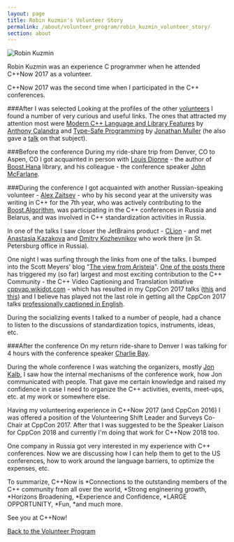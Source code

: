 ```yaml
---
layout: page
title: Robin Kuzmin's Volunteer Story
permalink: /about/volunteer_program/robin_kuzmin_volunteer_story/
section: about
---
```


<div class="asideImageRight">
    <div class="figureTable">
        <img src="/assets/img/volunteers/robin_kuzmin_.jpeg" alt="Robin Kuzmin">
        <p>Robin Kuzmin was an experience C programmer when he attended C++Now 2017 as a volunteer.</p>
    </div>
</div>

C++Now 2017 was the second time when I participated in the C++ conferences.

###After I was selected
Looking at the profiles of the other [volunteers](https://cppnow2017.sched.com/directory/volunteers) I found a number of very curious and useful links. The ones that attracted my attention most were [Modern C++ Language and Library Features](https://github.com/AnthonyCalandra/modern-cpp-features) by [Anthony Calandra](https://cppnow2017.sched.com/volunteer/anthony278) and [Type-Safe Programming](https://foonathan.net/blog/2016/10/11/type-safe.html) by [Jonathan Muller](https://cppnow2017.sched.com/volunteer/boostcon.2017.jonathan.mueller_foonathan.net) (he also gave a [talk](https://www.youtube.com/watch?v=iihlo9A2Ezw) on that subject).

###Before the conference
During my ride-share trip from Denver, CO to Aspen, CO I got acquainted in person with [Louis Dionne](https://cppnow2017.sched.com/speaker/louis_dionne) - the author of [Boost.Hana](http://www.boost.org/doc/libs/1_66_0/libs/hana/doc/html/index.html) library, and his colleague - the conference speaker [John McFarlane](https://cppnow2017.sched.com/speaker/cppcon.2016.john_mcfarlane.name).

###During the conference
I got acquainted with another Russian-speaking volunteer - [Alex Zaitsev](https://cppnow2017.sched.com/volunteer/zamazan4ik) - who by his second year at the university was writing in C++ for the 7th year, who was actively contributing to the [Boost.Algorithm](http://www.boost.org/doc/libs/1_66_0/libs/algorithm/doc/html/index.html), was participating in the C++ conferences in Russia and Belarus, and was involved in C++ standardization activities in Russia.

In one of the talks I saw closer the JetBrains product - [CLion](https://www.jetbrains.com/clion/) - and met [Anastasia Kazakova](https://cppnow2017.sched.com/speaker/anastasia.kazakova) and [Dmitry Kozhevnikov](https://cppnow2017.sched.com/travel14) who work there (in St. Petersburg office in Russia).

One night I was surfing through the links from one of the talks. I bumped into the Scott Meyers' blog "[The view from Aristeia](http://scottmeyers.blogspot.com/)". [One of the posts there](http://scottmeyers.blogspot.com/2017/02/by-numbers-great-foreign-edition-book.html) has triggered my (so far) largest and most exciting contribution to the C++ Community - the C++ Video Captioning and Translation Initiative [cppvap.wikidot.com](http://cppvap.wikidot.com/) - which has resulted in my CppCon 2017 talks ([this](https://www.youtube.com/watch?v=tQudpkiQ2RA) and [this](https://www.youtube.com/watch?v=N8QHpRAuf2A)) and I believe has played not the last role in getting all the CppCon 2017 talks [professionally captioned in English](https://cppcon.org/inclusiveness-accessibility-and-cppcon-2017-videos/).

During the socializing events I talked to a number of people, had a chance to listen to the discussions of standardization topics, instruments, ideas, etc.

###After the conference
On my return ride-share to Denver I was talking for 4 hours with the conference speaker [Charlie Bay](https://cppnow2017.sched.com/speaker/bay_charles).


During the whole conference I was watching the organizers, mostly [Jon Kalb](https://cppnow2017.sched.com/speaker/sched23), I saw how the internal mechanisms of the conference work, how Jon communicated with people. That gave me certain knowledge and raised my confidence in case I need to organize the C++ activities, events, meet-ups, etc. at my work or somewhere else.

Having my volunteering experience in C++Now 2017 (and CppCon 2016) I was offered a position of the Volunteering Shift Leader and Surveys Co-Chair at CppCon 2017. After that I was suggested to be the Speaker Liaison for CppCon 2018 and currently I'm doing that work for C++Now 2018 too.

One company in Russia got very interested in my experience with C++ conferences. Now we are discussing how I can help them to get to the US conferences, how to work around the language barriers, to optimize the expenses, etc.

To summarize, C++Now is 
*Connections to the outstanding members of the C++ community from all over the world,
*Strong engineering growth,
*Horizons Broadening,
*Experience and Confidence,
*LARGE OPPORTUNITY,
*Fun,
*and much more.

See you at C++Now!

[Back to the Volunteer Program](/about/volunteer_program/)
